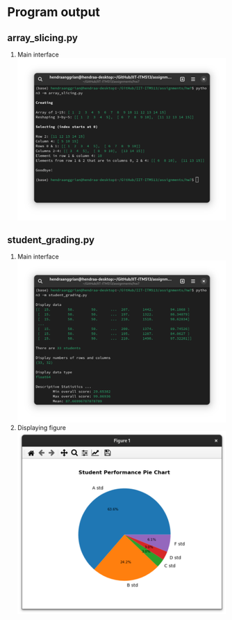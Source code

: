 # Program output

## array_slicing.py

1.  Main interface<br><img src="https://github.com/hanggrian/IIT-ITM513/raw/assets/assignments/hw7/screenshot1.png" width="480">

<div style="page-break-after: always;"></div>

## student_grading.py

1.  Main interface<br><img src="https://github.com/hanggrian/IIT-ITM513/raw/assets/assignments/hw7/screenshot2_1.png" width="480">
1.  Displaying figure<br><img src="https://github.com/hanggrian/IIT-ITM513/raw/assets/assignments/hw7/screenshot2_2.png" width="640">
